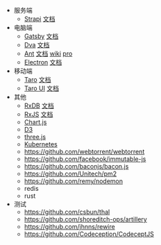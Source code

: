 - 服务端
  - [Strapi](https://github.com/strapi/strapi) [文档](https://strapi.io/documentation)
- 电脑端
  - [Gatsby](https://github.com/gatsbyjs/gatsby) [文档](https://www.gatsbyjs.org/docs/)
  - [Dva](https://github.com/dvajs/dva) [文档](https://dvajs.com/guide)
  - [Ant](https://github.com/ant-design/ant-design)
    [文档](https://ant.design/docs/react/introduce-cn)
    [wiki](https://www.yuque.com/ant-design/course/intro)
    [pro](https://pro.ant.design/docs/getting-started-cn)
  - [Electron](https://github.com/electron/electron) [文档](https://electronjs.org/docs)
- 移动端
  - [Taro](https://github.com/NervJS/taro) [文档](https://nervjs.github.io/taro/docs/README.html)
  - [Taro UI](https://github.com/NervJS/taro-ui) [文档](https://taro-ui.aotu.io/#/docs/introduction)
- 其他
  - [RxDB](https://github.com/pubkey/rxdb) [文档](https://rxdb.info)
  - [RxJS](https://github.com/ReactiveX/rxjs) [文档](https://rxjs-dev.firebaseapp.com/guide/overview)
  - [Chart.js](https://github.com/chartjs/Chart.js)
  - [D3](https://github.com/d3/d3)
  - [three.js](https://github.com/mrdoob/three.js)
  - [Kubernetes](https://github.com/kubernetes/kubernetes)
  - https://github.com/webtorrent/webtorrent
  - https://github.com/facebook/immutable-js
  - https://github.com/baconjs/bacon.js
  - https://github.com/Unitech/pm2
  - https://github.com/remy/nodemon
  - redis
  - rust
- 测试
  - https://github.com/csbun/thal
  - https://github.com/shoreditch-ops/artillery
  - https://github.com/jhnns/rewire
  - https://github.com/Codeception/CodeceptJS
